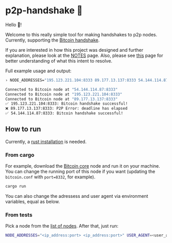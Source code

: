 # p2p-handshake 🤝

Hello 👋!

Welcome to this really simple tool for making handshakes to p2p nodes. Currently, supporting the [Bitcoin handshake](https://github.com/bitcoinbook/bitcoinbook/blob/develop/ch08.asciidoc#network_handshake).

If you are interested in how this project was designed and further explanation, please look at the [NOTES](NOTES.md) page. Also, please see [this](node-handshake.md) page for better understanding of what this intent to resolve.

Full example usage and output:

```bash
› NODE_ADDRESSES="195.123.221.104:8333 89.177.13.137:8333 54.144.114.87:8333" USER_AGENT="/Satoshi:25.0.0/" cargo run

Connected to Bitcoin node at "54.144.114.87:8333"
Connected to Bitcoin node at "195.123.221.104:8333"
Connected to Bitcoin node at "89.177.13.137:8333"
✅ 195.123.221.104:8333: Bitcoin handshake successful!
❌ 89.177.13.137:8333: P2P Error: deadline has elapsed
✅ 54.144.114.87:8333: Bitcoin handshake successful!
```

## How to run

Currently, a [rust installation](https://rustup.rs/) is needed.

### From cargo

For example, download the [Bitcoin core](https://bitcoincore.org/en/download/) node and run it on your machine. You can change the running port of this node if you want (updating the `bitcoin.conf` with `port=8332`, for example).

```bash
cargo run
```

You can also change the adressess and user agent via environment variables, equal as below.

### From tests

Pick a node from the [list of nodes](https://bitnodes.io/). After that, just run:

```bash
NODE_ADDRESSES="<ip_address:port> <ip_address:port>" USER_AGENT=<user_agent> cargo test
```
